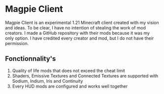 # Magpie Client
Magpie Client is an experimental 1.21 Minecraft client created with my vision and ideas. To be clear, I have no intention of stealing the work of mod creators. I made a GitHub repository with their mods because it was my only option. I have credited every creator and mod, but I do not have their permission.

## Fonctionnality's
1. Quality of life mods that does not exceed the cheat limit
2. Shaders, Emissive Textures and Connected Textures are supported with Sodium, Indium, Iris and Continuity
3. Every HUD mods are configured and works well together
